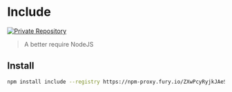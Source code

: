 # Include

<a href="https://gemfury.com/f/partner">
<img alt="Private Repository" src="//badge.fury.io/fp/gemfury.svg" />
</a>

> A better require NodeJS

## Install

```bash
npm install include --registry https://npm-proxy.fury.io/ZXwPcyRyjkJAeSsBzw9S/sixertoy/
```